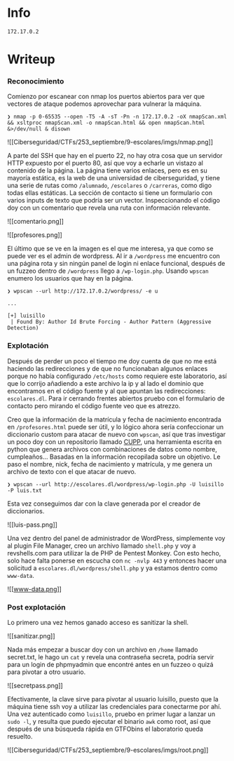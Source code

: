 # Info
```
172.17.0.2
```
# Writeup
### Reconocimiento
Comienzo por escanear con nmap los puertos abiertos para ver que vectores de ataque podemos aprovechar para vulnerar la máquina.
```shell
❯ nmap -p 0-65535 --open -T5 -A -sT -Pn -n 172.17.0.2 -oX nmapScan.xml && xsltproc nmapScan.xml -o nmapScan.html && open nmapScan.html &>/dev/null & disown
```

![[Ciberseguridad/CTFs/253_septiembre/9-escolares/imgs/nmap.png]]
	
A parte del SSH que hay en el puerto 22, no hay otra cosa que un servidor HTTP expuesto por el puerto 80, así que voy a echarle un vistazo al contenido de la página.
La página tiene varios enlaces, pero es en su mayoría estática, es la web de una universidad de ciberseguridad, y tiene una serie de rutas como `/alumnado`, `/escolares` o `/carreras`, como digo todas ellas estáticas. La sección de contacto si tiene un formulario con varios inputs de texto que podría ser un vector.
Inspeccionando el código doy con un comentario que revela una ruta con información relevante.

![[comentario.png]]

![[profesores.png]]

El último que se ve en la imagen es el que me interesa, ya que como se puede ver es el admin de wordpress. Al ir a `/wordpress` me  encuentro con una página rota y sin ningún panel de login ni enlace funcional, después de un fuzzeo dentro de `/wordpress` llego a `/wp-login.php`.
Usando `wpscan` enumero los usuarios que hay en la página.
```shell
❯ wpscan --url http://172.17.0.2/wordpress/ -e u

...

[+] luisillo
 | Found By: Author Id Brute Forcing - Author Pattern (Aggressive Detection)
```
### Explotación
Después de perder un poco el tiempo me doy cuenta de que no me está haciendo las redirecciones y de que no funcionaban algunos enlaces porque no había configurado `/etc/hosts` como requiere este laboratorio, así que lo corrijo añadiendo a este archivo la ip y al lado el dominio que encontramos en el código fuente y al que apuntan las redirecciones: `escolares.dl`.
Para ir cerrando frentes abiertos pruebo con el formulario de contacto pero mirando el código fuente veo que es atrezzo.

Creo que la información de la matrícula y fecha de nacimiento encontrada en `/profesores.html` puede ser útil, y lo lógico ahora sería confeccionar un diccionario custom para atacar de nuevo con `wpscan`, así que tras investigar un poco doy con un repositorio llamado [CUPP](https://github.com/Mebus/cupp/tree/master#), una herramienta escrita en python que genera archivos con combinaciones de datos como nombre, cumpleaños... Basadas en la información recopilada sobre un objetivo.
Le paso el nombre, nick, fecha de nacimiento y matrícula, y me genera un archivo de texto con el que atacar de nuevo.
```
❯ wpscan --url http://escolares.dl/wordpress/wp-login.php -U luisillo -P luis.txt
```
Esta vez conseguimos dar con la clave generada por el creador de diccionarios.

![[luis-pass.png]]

Una vez dentro del panel de administrador de WordPress, simplemente voy al plugin File Manager, creo un archivo llamado `shell.php` y voy a revshells.com para utilizar la de PHP de Pentest Monkey.
Con esto hecho, solo hace falta ponerse en escucha con `nc -nvlp 443` y entonces hacer una solicitud a `escolares.dl/wordpress/shell.php` y ya estamos dentro como `www-data`.

![[www-data.png]]

### Post explotación
Lo primero una vez hemos ganado acceso es sanitizar la shell.

![[sanitizar.png]]

Nada más empezar a buscar doy con un archivo en `/home` llamado secret.txt, le hago un `cat` y revela una contraseña secreta, podría servir para un login de phpmyadmin que encontré antes en un fuzzeo o quizá para pivotar a otro usuario.

![[secretpass.png]]

Efectivamente, la clave sirve para pivotar al usuario luisillo, puesto que la máquina tiene ssh voy a utilizar las credenciales para conectarme por ahí.
Una vez autenticado como `luisillo`, pruebo en primer lugar a lanzar un `sudo -l`, y resulta que puedo ejecutar el binario `awk` como root, así que después de una búsqueda rápida en GTFObins el laboratorio queda resuelto.

![[Ciberseguridad/CTFs/253_septiembre/9-escolares/imgs/root.png]]